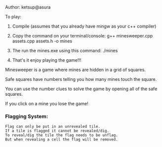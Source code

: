 Author: ketsup@asura


To play:
1. Compile (assumes that you already have mingw as your c++ compiler)

2. Copy the command on your terminal/console:  g++ minesweeper.cpp assets.cpp assets.h -o mines

3. The run the mines.exe using this command: ./mines

4. That's it enjoy playing the game!!!

Minesweeper is a game where mines are hidden in a grid of squares. 

Safe squares have numbers telling you how many mines touch the square.

You can use the number clues to solve the game by opening all of the safe squares. 

If you click on a mine you lose the game!

### Flagging System:
```
Flag can only be put in an unrevealed tile.  
If a tile is flagged it cannot be revealed/dig.  
To reveal/dig the tile the flag needs to be unflag.  
But when revealing a cell the flag will be removed.

```


